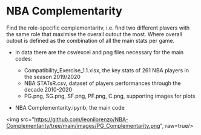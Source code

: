 # NBA Complementarity

Find the role-specific complementaritv, i.e. find two different plavers with the same role that maximise the overall
outout the most. Where overall outout is defined as the combination of all the main stats per game.

- In data there are the csv/excel and png files necessary for the main codes:

  - Compatibility_Exercise_1.1.xlsx, the key stats of 261 NBA players in the season 2019/2020
  - NBA STATsR.csv, dataset of players performances through the decade 2010-2020
  - PG.png, SG.png, SF.png, PF.png, C.png, supporting images for plots
 
- NBA Complementarity.ipynb, the main code

<img src="https://github.com/leonilorenzo/NBA-Complementarity/tree/main/images/PG_Complementarity.png", raw=true/>
